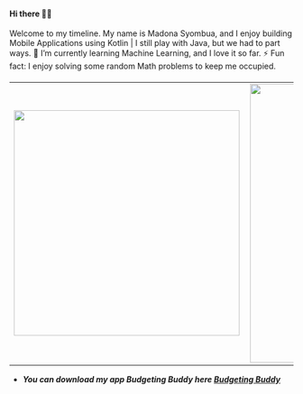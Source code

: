 

<h4 align="left">
 Hi there 👋🏾
</h4>
<p align="left">
Welcome to my timeline. My name is Madona Syombua, and I enjoy building Mobile Applications using Kotlin | I still play with Java, but we had to part ways. 
 🌱 I’m currently learning Machine Learning, and I love it so far.
 ⚡ Fun fact: I enjoy solving some random Math problems to keep me occupied.
<h5 align="left">
<center>
<table>
  <tr>
      <td><img width="400px" align="left" src="https://github-readme-stats.vercel.app/api/top-langs/?username=madonahs&hide=html&layout=compact" /></td>
      <td><img width="495px" align="left" src="https://github-readme-stats.vercel.app/api?username=madonahs&theme=default" /></td>
  </tr>   
</table>
</center>

  
  - You can download my app Budgeting Buddy here [Budgeting Buddy](https://play.google.com/store/apps/details?id=com.madonasyombua.budgetbuddy)


